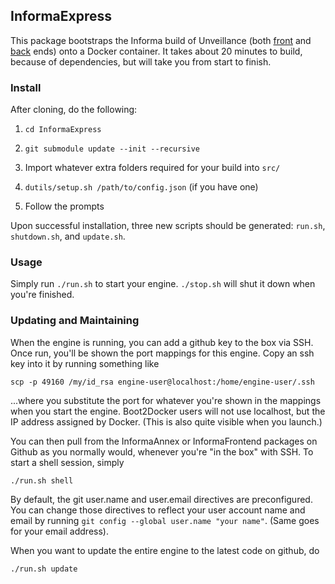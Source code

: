 ## InformaExpress

This package bootstraps the Informa build of Unveillance (both [front][c_f] and [back][c_a] ends) onto a Docker container.  It takes about 20 minutes to build, because of dependencies, but will take you from start to finish.

### Install

After cloning, do the following:

1.	`cd InformaExpress`
1.	`git submodule update --init --recursive`
1.	Import whatever extra folders required for your build into `src/`

1.	`dutils/setup.sh /path/to/config.json` (if you have one)
1.	Follow the prompts

Upon successful installation, three new scripts should be generated: `run.sh`, `shutdown.sh`, and `update.sh`.

### Usage

Simply run `./run.sh` to start your engine.  `./stop.sh` will shut it down when you're finished.

### Updating and Maintaining

When the engine is running, you can add a github key to the box via SSH.  Once run, you'll be shown the port mappings for this engine.  Copy an ssh key into it by running something like

	scp -p 49160 /my/id_rsa engine-user@localhost:/home/engine-user/.ssh

...where you substitute the port for whatever you're shown in the mappings when you start the engine.  Boot2Docker users will not use localhost, but the IP address assigned by Docker.  (This is also quite visible when you launch.)

You can then pull from the InformaAnnex or InformaFrontend packages on Github as you normally would, whenever you're "in the box" with SSH.  To start a shell session, simply

	./run.sh shell

By default, the git user.name and user.email directives are preconfigured.  You can change those directives to reflect your user account name and email by running `git config --global user.name "your name"`.  (Same goes for your email address).

When you want to update the entire engine to the latest code on github, do

	./run.sh update


[c_f]: https://github.com/harlo/InformaFrontend
[c_a]: https://github.com/harlo/InformaAnnex